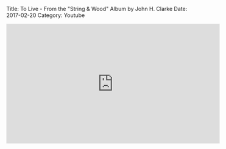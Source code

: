 Title: To Live - From the "String & Wood" Album by John H. Clarke
Date: 2017-02-20
Category: Youtube

<iframe width="560" height="315" src="https://www.youtube.com/embed/sKPSAkSNxt8" title="YouTube video player" frameborder="0" allow="accelerometer; autoplay; clipboard-write; encrypted-media; gyroscope; picture-in-picture" allowfullscreen></iframe>

